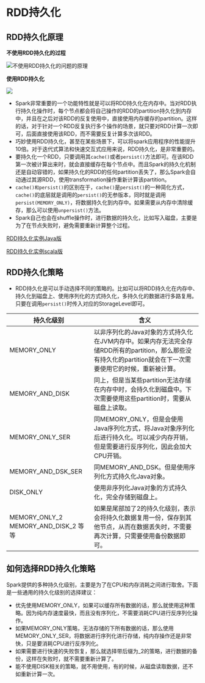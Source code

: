 # RDD持久化

## RDD持久化原理

**不使用RDD持久化的过程**

![不使用RDD持久化的问题的原理](..\img\不使用RDD持久化的问题的原理.png)


**使用RDD持久化**

![](..\img\RDD持久化的工作原理.png)

- Spark非常重要的一个功能特性就是可以将RDD持久化在内存中。当对RDD执行持久化操作时，每个节点都会将自己操作的RDD的partition持久化到内存中，并且在之后对该RDD的反复使用中，直接使用内存缓存的partition。这样的话，对于针对一个RDD反复执行多个操作的场景，就只要对RDD计算一次即可，后面直接使用该RDD，而不需要反复计算多次该RDD。
- 巧妙使用RDD持久化，甚至在某些场景下，可以将spark应用程序的性能提升10倍。对于迭代式算法和快速交互式应用来说，RDD持久化，是非常重要的。
- 要持久化一个RDD，只要调用其`cache()`或者`persist()`方法即可。在该RDD第一次被计算出来时，就会直接缓存在每个节点中。而且Spark的持久化机制还是自动容错的，如果持久化的RDD的任何partition丢失了，那么Spark会自动通过其源RDD，使用transformation操作重新计算该partition。
- `cache()和persist()`的区别在于，`cache()`是`persist()`的一种简化方式，`cache()`的底层就是调用的`persist()`的无参版本，同时就是调用`persist(MEMORY_ONLY)`，将数据持久化到内存中。如果需要从内存中清除缓存，那么可以使用`unpersist()`方法。
- Spark自己也会在shuffle操作时，进行数据的持久化，比如写入磁盘，主要是为了在节点失败时，避免需要重新计算整个过程。

[RDD持久化实例Java版](../src/java/RDDPersist.java)

[RDD持久化实例scala版](../src/scala/RDDPersist.scala)

## RDD持久化策略

- RDD持久化是可以手动选择不同的策略的。比如可以将RDD持久化在内存中、持久化到磁盘上、使用序列化的方式持久化，多持久化的数据进行多路复用。只要在调用`persist()`时传入对应的StorageLevel即可。

| 持久化级别                               | 含义                                                         |
| ---------------------------------------- | ------------------------------------------------------------ |
| MEMORY_ONLY                              | 以非序列化的Java对象的方式持久化在JVM内存中。如果内存无法完全存储RDD所有的partition，那么那些没有持久化的partition就会在下一次需要使用它的时候，重新被计算。 |
| MEMORY_AND_DISK                          | 同上，但是当某些partition无法存储在内存中时，会持久化到磁盘中。下次需要使用这些partition时，需要从磁盘上读取。 |
| MEMORY_ONLY_SER                          | 同MEMORY_ONLY，但是会使用Java序列化方式，将Java对象序列化后进行持久化。可以减少内存开销，但是需要进行反序列化，因此会加大CPU开销。 |
| MEMORY_AND_DSK_SER                       | 同MEMORY_AND_DSK。但是使用序列化方式持久化Java对象。         |
| DISK_ONLY                                | 使用非序列化Java对象的方式持久化，完全存储到磁盘上。         |
| MEMORY_ONLY_2   MEMORY_AND_DISK_2   等等 | 如果是尾部加了2的持久化级别，表示会将持久化数据复用一份，保存到其他节点，从而在数据丢失时，不需要再次计算，只需要使用备份数据即可。 |

## 如何选择RDD持久化策略

Spark提供的多种持久化级别，主要是为了在CPU和内存消耗之间进行取舍。下面是一些通用的持久化级别的选择建议：

- 优先使用MEMORY_ONLY，如果可以缓存所有数据的话，那么就使用这种策略。因为纯内存速度最快，而且没有序列化，不需要消耗CPU进行反序列化操作。
- 如果MEMORY_ONLY策略，无法存储的下所有数据的话，那么使用MEMORY_ONLY_SER，将数据进行序列化进行存储，纯内存操作还是非常快，只是要消耗CPU进行反序列化。
- 如果需要进行快速的失败恢复，那么就选择带后缀为_2的策略，进行数据的备份，这样在失败时，就不需要重新计算了。
- 能不使用DISK相关的策略，就不用使用，有的时候，从磁盘读取数据，还不如重新计算一次。